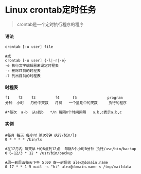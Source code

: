 # Linux crontab定时任务

> crontab是一个定时执行程序的程序

#### 语法

```shell
crontab [-u user] file

#或
crontab [-u user] {-l|-r|-e}
-e 执行文字编辑器来设定时程表
-r 删除目前的时程表
-l 列出目前的时程表
```



#### 时程表

```shell
f1    f2    f3         f4      f5              program
分钟  小时   月份中天数   月份   一个星期中的天数     执行的程序

#*每次  a-b  从a到b   */n 每隔n个时间间隔   a,b,c表示a,b,c
```



#### 实例

```shell
#每月 每天 每小时 第0分钟 执行/bin/ls
0 * * * * /bin/ls

#在12月内 每天早上的6点到12点  每隔3个小时0分钟 执行/usr/bin/backup
0 6-12/3 * 12 * /usr/bin/backup

#周一到周五每天下午 5:00 寄一封信给 alex@domain.name
0 17 * * 1-5 mail -s "hi" alex@domain.name < /tmp/maildata
```

